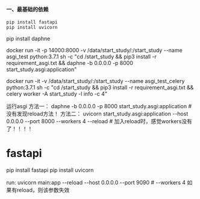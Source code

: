 #### 一、最基础的依赖
```
pip install fastapi
pip install uvicorn
```




pip install daphne


docker run -it -p 14000:8000  -v /data/start_study/:/start_study  --name asgi_test python:3.7.1 sh -c "cd /start_study && pip3 install -r requirement_asgi.txt && daphne -b 0.0.0.0 -p 8000 start_study.asgi:application"


docker run -it -v /data/start_study/:/start_study  --name asgi_test_celery python:3.7.1 sh -c "cd /start_study && pip3 install -r requirement_asgi.txt && celery  worker -A start_study  -l info -c 4"



运行asgi
	方法一：
		daphne -b 0.0.0.0 -p 8000 start_study.asgi:application  # 没有发现reload方法！
	方法二：
		uvicorn start_study.asgi:application --host 0.0.0.0 --port 8000 --workers 4 --reload   # 加入reload时，感觉workers没有了！！！！












# fastapi
pip install fastapi
pip install uvicorn


run:
	 uvicorn main:app --reload --host 0.0.0.0 --port 9090  # --workers 4   如果有reload，则该参数失效